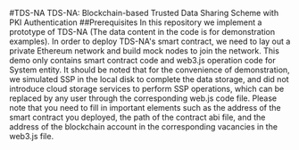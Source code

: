 #TDS-NA
TDS-NA: Blockchain-based Trusted Data Sharing Scheme with PKI Authentication
##Prerequisites
In this repository we implement a prototype of TDS-NA (The data content in the code is for demonstration examples).
In order to deploy TDS-NA's smart contract, we need to lay out a private Ethereum network and build mock nodes to join the network.
This demo only contains smart contract code and web3.js operation code for System entity.
It should be noted that for the convenience of demonstration, we simulated SSP in the local disk to complete the data storage, and did not introduce cloud storage services to perform SSP operations, which can be replaced by any user through the corresponding web.js code file. Please note that you need to fill in important elements such as the address of the smart contract you deployed, the path of the contract abi file, and the address of the blockchain account in the corresponding vacancies in the web3.js file.

